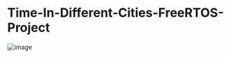 # Time-In-Different-Cities-FreeRTOS-Project

![image](https://user-images.githubusercontent.com/49645682/124762757-8bfef480-df33-11eb-92d5-ee787f2431c6.png)
